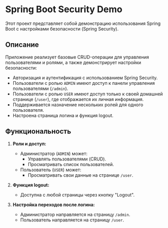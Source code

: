 # Spring Boot Security Demo

Этот проект представляет собой демонстрацию использования Spring Boot с настройками безопасности (Spring Security).

## Описание
Приложение реализует базовые CRUD-операции для управления пользователями и ролями, а также демонстрирует настройки безопасности:
- Авторизация и аутентификация с использованием Spring Security.
- Пользователи с ролью `ADMIN` имеют доступ к панели управления пользователями (`/admin`).
- Пользователи с ролью `USER` имеют доступ только к своей домашней странице (`/user`), где отображается их личная информация.
- Поддерживается назначение нескольких ролей для одного пользователя.
- Настроена страница логина и функция logout.

## Функциональность
1. **Роли и доступ:**
   - Администратор (`ADMIN`) может:
      - Управлять пользователями (CRUD).
      - Просматривать список пользователей.
   - Пользователь (`USER`) может:
      - Просматривать свои данные на странице `/user`.

2. **Функция logout:**
   - Доступна с любой страницы через кнопку "Logout".

3. **Настройка переходов после логина:**
   - Администратор направляется на страницу `/admin`.
   - Пользователь направляется на страницу `/user`.